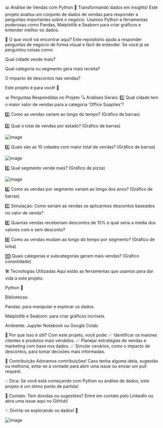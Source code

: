 📊 Análise de Vendas com Python
🎯 Transformando dados em insights! Este projeto analisa um conjunto de dados de vendas para responder a perguntas importantes sobre o negócio. Usamos Python e ferramentas poderosas como Pandas, Matplotlib e Seaborn para criar gráficos e entender melhor os dados.

📝 O que você vai encontrar aqui?
Este repositório ajuda a responder perguntas de negócio de forma visual e fácil de entender.
Se você já se perguntou coisas como:

Qual cidade vende mais?

Qual categoria ou segmento gera mais receita?

O impacto de descontos nas vendas?

Este projeto é para você! 🚀

📊 Perguntas Respondidas no Projeto
🔍 Análises Gerais:
1️⃣ Qual cidade tem o maior valor de vendas para a categoria 'Office Supplies'?

2️⃣ Como as vendas variam ao longo do tempo? (Gráfico de barras)

3️⃣ Qual o total de vendas por estado? (Gráfico de barras)

![image](https://github.com/user-attachments/assets/2a2d70f1-4ae5-422e-8a1f-d1a27b479aab)

4️⃣ Quais são as 10 cidades com maior total de vendas? (Gráfico de barras)

![image](https://github.com/user-attachments/assets/6d582715-5f67-4aa9-8b44-6426f80cacf0)

5️⃣ Qual segmento vende mais? (Gráfico de pizza)

![image](https://github.com/user-attachments/assets/a00d322f-7ce6-4908-8880-823e3e809672)

6️⃣ Como as vendas por segmento variam ao longo dos anos? (Gráfico de barras)

7️⃣ Simulação: Como seriam as vendas se aplicarmos descontos baseados no valor de venda?

8️⃣ Quantas vendas receberiam descontos de 15% e qual seria a média dos valores com e sem desconto?

9️⃣ Como as vendas mudam ao longo do tempo por segmento? (Gráfico de linha)

🔟 Quais categorias e subcategorias geram mais vendas? (Gráfico consolidado)

🛠️ Tecnologias Utilizadas
Aqui estão as ferramentas que usamos para dar vida a este projeto:

Python 🐍

Bibliotecas:

Pandas: para manipular e explorar os dados.

Matplotlib e Seaborn: para criar gráficos incríveis.

Ambiente: Jupyter Notebook ou Google Colab.

🌟 Por que isso é útil?
Com este projeto, você pode:
✅ Identificar os maiores clientes e produtos mais vendidos.
✅ Planejar estratégias de vendas e marketing com base nos dados.
✅ Simular cenários, como o impacto de descontos, para tomar decisões mais informadas.

🤝 Contribuição
Adoramos contribuições! Caso tenha alguma ideia, sugestão ou melhoria, sinta-se à vontade para abrir uma issue ou enviar um pull request.

💡 Dica: Se você está começando com Python ou análise de dados, este projeto é um ótimo ponto de partida!

📩 Contato: Tem dúvidas ou sugestões? Entre em contato pelo LinkedIn ou abra uma issue aqui no GitHub!

✨ Divirta-se explorando os dados! 🚀

![image](https://github.com/user-attachments/assets/f8888619-d394-4e2b-9111-b386ea4356cb)
